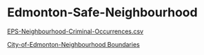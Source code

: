 
# Edmonton-Safe-Neighbourhood


[EPS-Neighbourhood-Criminal-Occurrences.csv](https://dashboard.edmonton.ca/dataset/EPS-Neighbourhood-Criminal-Occurrences/xthe-mnvi)

[City-of-Edmonton-Neighbourhood Boundaries](https://data.edmonton.ca/Geospatial-Boundaries/City-of-Edmonton-Neighbourhood-Boundaries/jfvj-x253/data)
